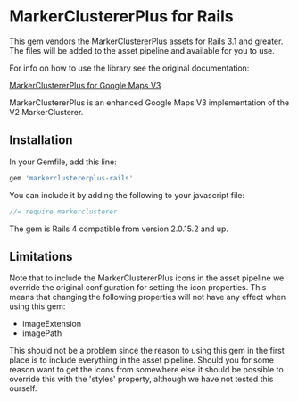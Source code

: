 # MarkerClustererPlus for Rails

This gem vendors the MarkerClustererPlus assets for Rails 3.1 and greater.
The files will be added to the asset pipeline and available for you to use.

For info on how to use the library see the original documentation:

[MarkerClustererPlus for Google Maps V3](http://google-maps-utility-library-v3.googlecode.com/svn/tags/markerclustererplus/2.1.2/docs/reference.html)

MarkerClustererPlus is an enhanced Google Maps V3 implementation of the V2 MarkerClusterer.

## Installation

In your Gemfile, add this line:

```ruby
gem 'markerclustererplus-rails'
```

You can include it by adding the following to your javascript file:

```javascript
//= require markerclusterer
```

The gem is Rails 4 compatible from version 2.0.15.2 and up.

## Limitations

Note that to include the MarkerClustererPlus icons in the asset pipeline we override the original configuration for setting the icon properties. This means that changing the following properties will not have any effect when using this gem:

* imageExtension
* imagePath

This should not be a problem since the reason to using this gem in the first place is to include everything in the asset pipeline. Should you for some reason want to get the icons from somewhere else it should be possible to override this with the 'styles' property, although we have not tested this ourself.

